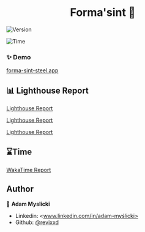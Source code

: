 <h1 align="center">Forma'sint 🎉</h1>
<div>
  <p>
  <img alt="Version" src="https://img.shields.io/badge/version-1.0.0-blue.svg?cacheSeconds=2592000" />
  </p>
  <p>
    <img alt="Time" src="https://wakatime.com/badge/user/95d53339-5d86-4eb8-ad8f-27fb3d2c599d/project/3ce54587-7b9a-428d-9582-bda47a3a1891.svg" />
  </p>
</div>

### ✨ Demo

[forma-sint-steel.app](https://forma-sint-steel.vercel.app)

## 📊 Lighthouse Report

[Lighthouse Report](https://revixxd.github.io/formaSint/lighthouse-report/forma_sint_steel_vercel_app--2025_06_11_08_48_26.report.html)

[Lighthouse Report](https://revixxd.github.io/formaSint/lighthouse-report/forma_sint_steel_vercel_app--2025_06_11_08_45_04.report.html)

[Lighthouse Report](./lighthouse-report/forma_sint_steel_vercel_app--2025_06_11_08_32_48.report.html)

## ⌛Time

[WakaTime Report](https://wakatime.com/@Revixxd/projects/zjfynnulti?start=2025-06-04&end=2025-06-10)

## Author

👤 **Adam Myslicki**

* Linkedin: <www.linkedin.com/in/adam-myślicki>
* Github: [@revixxd](https://github.com/revixxd)
